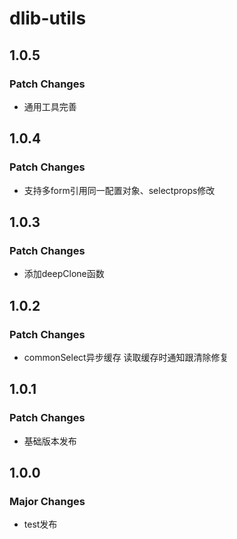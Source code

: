 # dlib-utils

## 1.0.5

### Patch Changes

- 通用工具完善

## 1.0.4

### Patch Changes

- 支持多form引用同一配置对象、selectprops修改

## 1.0.3

### Patch Changes

- 添加deepClone函数

## 1.0.2

### Patch Changes

- commonSelect异步缓存 读取缓存时通知跟清除修复

## 1.0.1

### Patch Changes

- 基础版本发布

## 1.0.0

### Major Changes

- test发布
